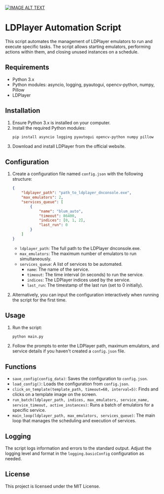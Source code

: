 [![IMAGE ALT TEXT](http://img.youtube.com/vi/Sfw5QXhddK0/maxresdefault.jpg)](http://www.youtube.com/watch?v=Sfw5QXhddK0 "Video Title")
# LDPlayer Automation Script

This script automates the management of LDPlayer emulators to run and execute specific tasks. The script allows starting emulators, performing actions within them, and closing unused instances on a schedule.

## Requirements

- Python 3.x
- Python modules: asyncio, logging, pyautogui, opencv-python, numpy, Pillow
- LDPlayer

## Installation

1. Ensure Python 3.x is installed on your computer.
2. Install the required Python modules:
    ```bash
    pip install asyncio logging pyautogui opencv-python numpy pillow
    ```
3. Download and install LDPlayer from the official website.

## Configuration

1. Create a configuration file named `config.json` with the following structure:
    ```json
    {
        "ldplayer_path": "path_to_ldplayer_dnconsole.exe",
        "max_emulators": 2,
        "services_queue": [
            {
                "name": "blum_auto",
                "timeout": 86400,
                "indices": [0, 1, 2],
                "last_run": 0
            }
        ]
    }
    ```
    - `ldplayer_path`: The full path to the LDPlayer dnconsole.exe.
    - `max_emulators`: The maximum number of emulators to run simultaneously.
    - `services_queue`: A list of services to be automated.
        - `name`: The name of the service.
        - `timeout`: The time interval (in seconds) to run the service.
        - `indices`: The LDPlayer indices used by the service.
        - `last_run`: The timestamp of the last run (set to 0 initially).

2. Alternatively, you can input the configuration interactively when running the script for the first time.

## Usage

1. Run the script:
    ```bash
    python main.py
    ```
2. Follow the prompts to enter the LDPlayer path, maximum emulators, and service details if you haven't created a `config.json` file.

## Functions

- `save_config(config_data)`: Saves the configuration to `config.json`.
- `load_config()`: Loads the configuration from `config.json`.
- `click_on_template(template_path, timeout=60, interval=5)`: Finds and clicks on a template image on the screen.
- `run_batch(ldplayer_path, indices, max_emulators, service_name, service_timeout, active_instances)`: Runs a batch of emulators for a specific service.
- `main_loop(ldplayer_path, max_emulators, services_queue)`: The main loop that manages the scheduling and execution of services.

## Logging

The script logs information and errors to the standard output. Adjust the logging level and format in the `logging.basicConfig` configuration as needed.

## License

This project is licensed under the MIT License.
